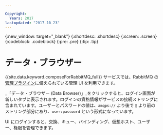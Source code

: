 ```yaml
---

Copyright:
  Years: 2017
lastupdated: "2017-10-23"
---
```


{:new_window: target="_blank"}
{:shortdesc: .shortdesc}
{:screen: .screen}
{:codeblock: .codeblock}
{:pre: .pre}
{:tip: .tip}

# データ・ブラウザー

{{site.data.keyword.composeForRabbitMQ_full}} サービスでは、RabbitMQ の[管理プラグイン](https://www.rabbitmq.com/management.html)に備えられている管理 UI を利用できます。

_「データ・ブラウザー (Data Browser)」_をクリックすると、ログイン画面が新しいタブに表示されます。ログインの資格情報がサービスの接続ストリングに含まれています。ユーザーとパスワードの値は、`amqps://` より後で `@` より前のストリング部分にあり、`user:password` という形式になっています。

UI にログインすると、交換、キュー、バインディング、仮想ホスト、ユーザー、権限を管理できます。 
